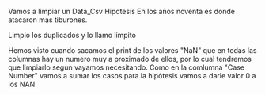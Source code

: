 Vamos a limpiar un Data_Csv 
Hipotesis
En los años noventa es donde atacaron mas tiburones.

Limpio los duplicados y lo llamo limpito

Hemos visto cuando sacamos el print de los  valores "NaN" que en todas las columnas hay un numero muy a proximado de ellos,
por lo cual tendremos que limpiarlo segun vayamos necesitando.
Como en la comlumna "Case Number" vamos a sumar los casos para la hipótesis vamos a darle valor 0 a los NAN 
